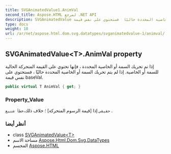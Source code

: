 ```yaml
---
title: SVGAnimatedValue1.AnimVal
second_title: Aspose.HTML لمرجع .NET API
description: SVGAnimatedValue ملكية. إذا تم تحريك السمة أو الخاصية المحددة  فإنها تحتوي على القيمة المتحركة الحالية للسمة أو الخاصية. إذا لم يتم تحريك السمة أو الخاصية المحددة حاليًا  فستحتوي على نفس قيمة baseVal.
type: docs
weight: 10
url: /ar/net/aspose.html.dom.svg.datatypes/svganimatedvalue-1/animval/
---
```

## SVGAnimatedValue&lt;T&gt;.AnimVal property

إذا تم تحريك السمة أو الخاصية المحددة ، فإنها تحتوي على القيمة المتحركة الحالية للسمة أو الخاصية. إذا لم يتم تحريك السمة أو الخاصية المحددة حاليًا ، فستحتوي على نفس قيمة baseVal.

```csharp
public virtual T AnimVal { get; }
```

### Property_Value

`حقيقي` إذا [قيمة الرسوم المتحركة] ؛ خلاف ذلك،`خطأ شنيع` .

### أنظر أيضا

* class [SVGAnimatedValue&lt;T&gt;](../)
* مساحة الاسم [Aspose.Html.Dom.Svg.DataTypes](../../svganimatedvalue-1/)
* المجسم [Aspose.HTML](../../../)


